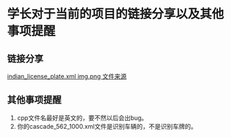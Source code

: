 # 学长对于当前的项目的链接分享以及其他事项提醒

## 链接分享
[indian_license_plate.xml img.png 文件来源](https://github.com/SarthakV7/AI-based-indian-license-plate-detection)

## 其他事项提醒
1. cpp文件名最好是英文的，要不然以后会出bug。
2. 你的cascade_562_1000.xml文件是识别车辆的，不是识别车牌的。




